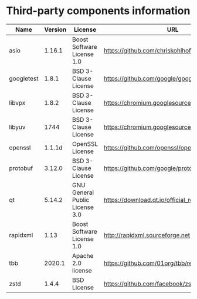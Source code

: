 Third-party components information
==================================

| Name       | Version | License                        | URL                                              |
|------------|---------|--------------------------------|--------------------------------------------------|
| asio       | 1.16.1  | Boost Software License 1.0     | https://github.com/chriskohlhoff/asio/releases   |
| googletest | 1.8.1   | BSD 3-Clause License           | https://github.com/google/googletest/releases    |
| libvpx     | 1.8.2   | BSD 3-Clause License           | https://chromium.googlesource.com/webm/libvpx    |
| libyuv     | 1744    | BSD 3-Clause License           | https://chromium.googlesource.com/libyuv/libyuv  |
| openssl    | 1.1.1d  | OpenSSL License                | https://github.com/openssl/openssl/releases      |
| protobuf   | 3.12.0  | BSD 3-Clause License           | https://github.com/google/protobuf/releases      |
| qt         | 5.14.2  | GNU General Public License 3.0 | https://download.qt.io/official_releases/qt/5.14 |
| rapidxml   | 1.13    | Boost Software License 1.0     | http://rapidxml.sourceforge.net                  |
| tbb        | 2020.1  | Apache 2.0 license             | https://github.com/01org/tbb/releases            |
| zstd       | 1.4.4   | BSD License                    | https://github.com/facebook/zstd/releases        |
